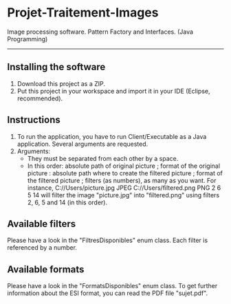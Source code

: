 # Projet-Traitement-Images
Image processing software. Pattern Factory and Interfaces. (Java Programming)

----------------------------------------------------------------------------------------

Installing the software
----------------------

1. Download this project as a ZIP.
2. Put this project in your workspace and import it in your IDE (Eclipse, recommended).

Instructions
------------

1. To run the application, you have to run Client/Executable as a Java application. Several arguments are requested.
2. Arguments: 
    - They must be separated from each other by a space.
    - In this order: absolute path of original picture ; format of the original picture : absolute path where to create the filtered picture ; format of the filtered picture ; filters (as numbers), as many as you want.
    For instance, C://Users/picture.jpg JPEG C://Users/filtered.png PNG 2 6 5 14 will filter the image "picture.jpg" into "filtered.png" using filters 2, 6, 5 and 14 (in this order).

Available filters
-----------------
Please have a look in the "FiltresDisponibles" enum class. Each filter is referenced by a number.

Available formats
-----------------
Please have a look in the "FormatsDisponibles" enum class. To get further information about the ESI format, you can read the PDF file "sujet.pdf".
